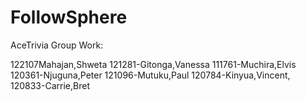 # FollowSphere

AceTrivia Group Work:

122107Mahajan,Shweta
121281-Gitonga,Vanessa
111761-Muchira,Elvis
120361-Njuguna,Peter
121096-Mutuku,Paul
120784-Kinyua,Vincent,
120833-Carrie,Bret
